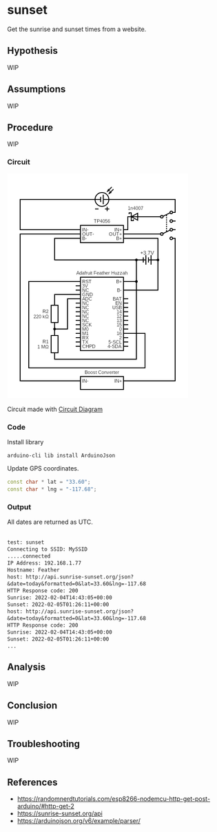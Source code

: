 # sunset

Get the sunrise and sunset times from a website.

## Hypothesis

WIP

## Assumptions

WIP

## Procedure

WIP

### Circuit

![](./images/circuit.png)

Circuit made with [Circuit Diagram](https://www.circuit-diagram.org/)

### Code

Install library

```shell
arduino-cli lib install ArduinoJson
```

Update GPS coordinates.

```c++
const char * lat = "33.60";
const char * lng = "-117.68";
```

### Output

All dates are returned as UTC.

```shell

test: sunset
Connecting to SSID: MySSID
.....connected
IP Address: 192.168.1.77
Hostname: Feather
host: http://api.sunrise-sunset.org/json?&date=today&formatted=0&lat=33.60&lng=-117.68
HTTP Response code: 200
Sunrise: 2022-02-04T14:43:05+00:00
Sunset: 2022-02-05T01:26:11+00:00
host: http://api.sunrise-sunset.org/json?&date=today&formatted=0&lat=33.60&lng=-117.68
HTTP Response code: 200
Sunrise: 2022-02-04T14:43:05+00:00
Sunset: 2022-02-05T01:26:11+00:00
...
```

## Analysis

WIP

## Conclusion

WIP

## Troubleshooting

WIP

## References
- https://randomnerdtutorials.com/esp8266-nodemcu-http-get-post-arduino/#http-get-2
- https://sunrise-sunset.org/api
- https://arduinojson.org/v6/example/parser/
